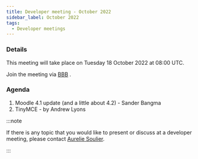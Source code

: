 ```yaml
---
title: Developer meeting - October 2022
sidebar_label: October 2022
tags:
  - Developer meetings
---
```


### Details

This meeting will take place on Tuesday 18 October 2022 at 08:00 UTC.

Join the meeting via [BBB](https://moodle.org/mod/bigbluebuttonbn/view.php?id=8596) .

### Agenda

1. Moodle 4.1 update (and a little about 4.2)  - Sander Bangma
2. TinyMCE - by Andrew Lyons

:::note

If there is any topic that you would like to present or discuss at a developer meeting, please contact [Aurelie Soulier](https://moodle.org/user/profile.php?id=5177207).

:::
